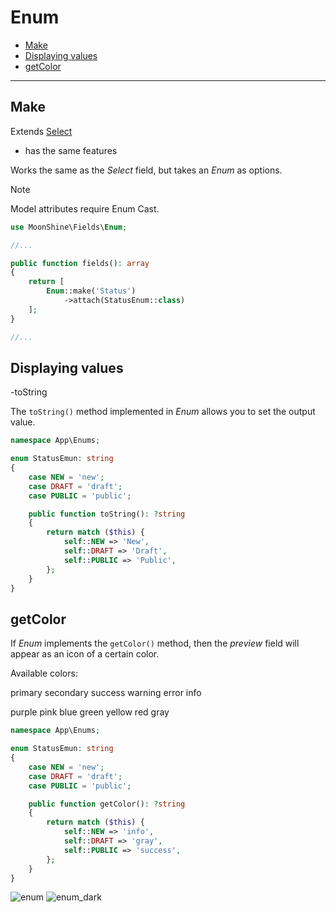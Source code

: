 # Enum

- [Make](#make)
- [Displaying values](#displaying-values)
- [getColor](#getcolor)

---

<a name="make"></a>
## Make
Extends [Select](https://moonshine-laravel.com/docs/resource/fields/fields-select)  
* has the same features  

Works the same as the *Select* field, but takes an *Enum* as options.

> [!NOTE]
> Model attributes require Enum Cast.

```php
use MoonShine\Fields\Enum;

//...

public function fields(): array
{
    return [
        Enum::make('Status')
            ->attach(StatusEnum::class)
    ];
}

//...
```

<a name="displaying-values"></a>
## Displaying values

-toString

The `toString()` method implemented in *Enum* allows you to set the output value.

```php
namespace App\Enums;

enum StatusEmun: string
{
    case NEW = 'new';
    case DRAFT = 'draft';
    case PUBLIC = 'public';

    public function toString(): ?string
    {
        return match ($this) {
            self::NEW => 'New',
            self::DRAFT => 'Draft',
            self::PUBLIC => 'Public',
        };
    }
}
```

<a name="getcolor"></a>
## getColor
If *Enum* implements the `getColor()` method, then the *preview* field will appear as an icon of a certain color.

Available colors:

<p class="my-4 flex flex-wrap gap-1">
    <span class="badge badge-primary">primary</span>
    <span class="badge badge-secondary">secondary</span>
    <span class="badge badge-success">success</span>
    <span class="badge badge-warning">warning</span>
    <span class="badge badge-error">error</span>
    <span class="badge badge-info">info</span>
</p>

<p class="my-4 flex flex-wrap gap-1">
    <span class="badge badge-purple">purple</span>
    <span class="badge badge-pink">pink</span>
    <span class="badge badge-blue">blue</span>
    <span class="badge badge-green">green</span>
    <span class="badge badge-yellow">yellow</span>
    <span class="badge badge-red">red</span>
    <span class="badge badge-gray">gray</span>
</p>

```php
namespace App\Enums;

enum StatusEmun: string
{
    case NEW = 'new';
    case DRAFT = 'draft';
    case PUBLIC = 'public';

    public function getColor(): ?string
    {
        return match ($this) {
            self::NEW => 'info',
            self::DRAFT => 'gray',
            self::PUBLIC => 'success',
        };
    }
}
```
![enum](https://raw.githubusercontent.com/moonshine-software/doc/2.x/resources/screenshots/enum.png)
![enum_dark](https://raw.githubusercontent.com/moonshine-software/doc/2.x/resources/screenshots/enum_dark.png)


